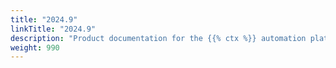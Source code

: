```yaml
---
title: "2024.9"
linkTitle: "2024.9"
description: "Product documentation for the {{% ctx %}} automation platform, including guides, tutorials and reference documentation."
weight: 990
---
```


